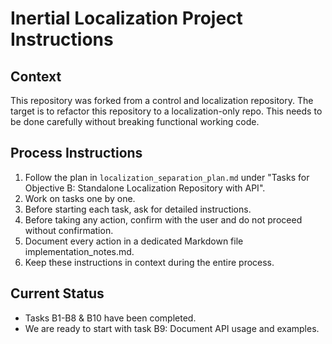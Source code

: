 # Inertial Localization Project Instructions

## Context
This repository was forked from a control and localization repository.
The target is to refactor this repository to a localization-only repo.
This needs to be done carefully without breaking functional working code.

## Process Instructions
1. Follow the plan in `localization_separation_plan.md` under "Tasks for Objective B: Standalone Localization Repository with API".
2. Work on tasks one by one.
3. Before starting each task, ask for detailed instructions.
4. Before taking any action, confirm with the user and do not proceed without confirmation.
5. Document every action in a dedicated Markdown file implementation_notes.md.
6. Keep these instructions in context during the entire process.

## Current Status
- Tasks B1-B8 & B10 have been completed.
- We are ready to start with task B9: Document API usage and examples.
